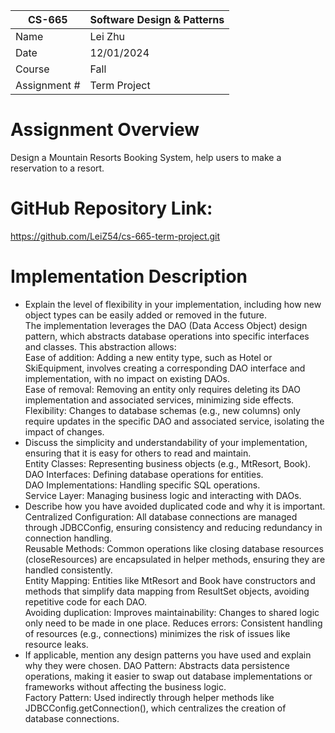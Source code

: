 
| CS-665       | Software Design & Patterns |
|--------------|----------------------------|
| Name         | Lei Zhu                    |
| Date         | 12/01/2024                 |
| Course       | Fall                       |
| Assignment # | Term Project               |

# Assignment Overview
Design a Mountain Resorts Booking System, help users to make a reservation to a resort.

# GitHub Repository Link:
https://github.com/LeiZ54/cs-665-term-project.git

# Implementation Description
- Explain the level of flexibility in your implementation, including how new object types can
be easily added or removed in the future.  
The implementation leverages the DAO (Data Access Object) design pattern, which abstracts database
operations into specific interfaces and classes. This abstraction allows:  
Ease of addition: Adding a new entity type, such as Hotel or SkiEquipment, involves creating a 
corresponding DAO interface and implementation, with no impact on existing DAOs.  
Ease of removal: Removing an entity only requires deleting its DAO implementation and associated 
services, minimizing side effects.  
Flexibility: Changes to database schemas (e.g., new columns) only require updates in the specific 
DAO and associated service, isolating the impact of changes.  
- Discuss the simplicity and understandability of your implementation, ensuring that it is
easy for others to read and maintain.  
Entity Classes: Representing business objects (e.g., MtResort, Book).  
DAO Interfaces: Defining database operations for entities.  
DAO Implementations: Handling specific SQL operations.  
Service Layer: Managing business logic and interacting with DAOs.  
- Describe how you have avoided duplicated code and why it is important.  
Centralized Configuration: All database connections are managed through JDBCConfig, ensuring consistency and reducing redundancy in connection handling.  
Reusable Methods: Common operations like closing database resources (closeResources) are encapsulated in helper methods, ensuring they are handled consistently.  
Entity Mapping: Entities like MtResort and Book have constructors and methods that simplify data mapping from ResultSet objects, avoiding repetitive code for each DAO.  
Avoiding duplication:
Improves maintainability: Changes to shared logic only need to be made in one place.
Reduces errors: Consistent handling of resources (e.g., connections) minimizes the risk of issues like resource leaks.
- If applicable, mention any design patterns you have used and explain why they were chosen.
DAO Pattern: Abstracts data persistence operations, making it easier to swap out database implementations or frameworks without affecting the business logic.  
Factory Pattern: Used indirectly through helper methods like JDBCConfig.getConnection(), which centralizes the creation of database connections.  